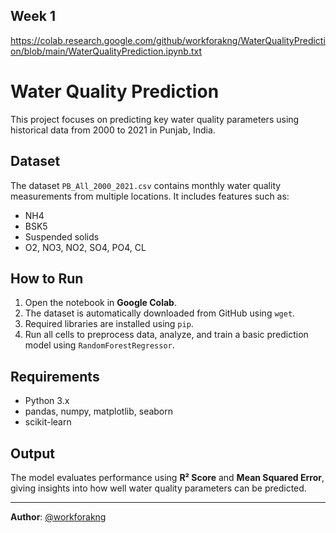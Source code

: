 ## Week 1
https://colab.research.google.com/github/workforakng/WaterQualityPrediction/blob/main/WaterQualityPrediction.ipynb.txt

# Water Quality Prediction

This project focuses on predicting key water quality parameters using historical data from 2000 to 2021 in Punjab, India.

## Dataset

The dataset `PB_All_2000_2021.csv` contains monthly water quality measurements from multiple locations. It includes features such as:

- NH4
- BSK5
- Suspended solids
- O2, NO3, NO2, SO4, PO4, CL

## How to Run

1. Open the notebook in **Google Colab**.
2. The dataset is automatically downloaded from GitHub using `wget`.
3. Required libraries are installed using `pip`.
4. Run all cells to preprocess data, analyze, and train a basic prediction model using `RandomForestRegressor`.

## Requirements

- Python 3.x
- pandas, numpy, matplotlib, seaborn
- scikit-learn

## Output

The model evaluates performance using **R² Score** and **Mean Squared Error**, giving insights into how well water quality parameters can be predicted.

---

**Author**: [@workforakng](https://github.com/workforakng)
